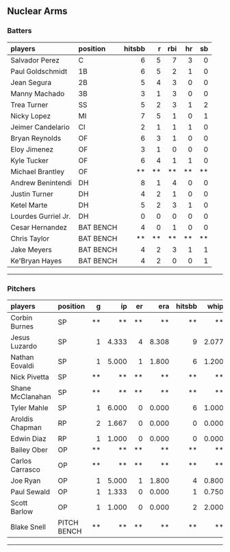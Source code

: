 ## Nuclear Arms

### Batters

 
|players             |position  | hitsbb|  r| rbi| hr| sb| 
|:-------------------|:---------|------:|--:|---:|--:|--:| 
|Salvador Perez      |C         |      6|  5|   7|  3|  0| 
|Paul Goldschmidt    |1B        |      6|  5|   2|  1|  0| 
|Jean Segura         |2B        |      5|  4|   3|  0|  0| 
|Manny Machado       |3B        |      3|  1|   3|  0|  0| 
|Trea Turner         |SS        |      5|  2|   3|  1|  2| 
|Nicky Lopez         |MI        |      7|  5|   1|  0|  1| 
|Jeimer Candelario   |CI        |      2|  1|   1|  1|  0| 
|Bryan Reynolds      |OF        |      6|  3|   1|  0|  0| 
|Eloy Jimenez        |OF        |      3|  1|   0|  0|  0| 
|Kyle Tucker         |OF        |      6|  4|   1|  1|  0| 
|Michael Brantley    |OF        |     **| **|  **| **| **| 
|Andrew Benintendi   |DH        |      8|  1|   4|  0|  0| 
|Justin Turner       |DH        |      4|  2|   1|  0|  0| 
|Ketel Marte         |DH        |      5|  2|   3|  1|  0| 
|Lourdes Gurriel Jr. |DH        |      0|  0|   0|  0|  0| 
|Cesar Hernandez     |BAT BENCH |      4|  0|   1|  0|  0| 
|Chris Taylor        |BAT BENCH |     **| **|  **| **| **| 
|Jake Meyers         |BAT BENCH |      4|  2|   3|  1|  1| 
|Ke'Bryan Hayes      |BAT BENCH |      4|  2|   0|  0|  1| 


* * *

### Pitchers

 
|players          |position    |  g|    ip| er|   era| hitsbb|  whip| so|  w| sv| 
|:----------------|:-----------|--:|-----:|--:|-----:|------:|-----:|--:|--:|--:| 
|Corbin Burnes    |SP          | **|    **| **|    **|     **|    **| **| **| **| 
|Jesus Luzardo    |SP          |  1| 4.333|  4| 8.308|      9| 2.077|  1|  0|  0| 
|Nathan Eovaldi   |SP          |  1| 5.000|  1| 1.800|      6| 1.200|  9|  0|  0| 
|Nick Pivetta     |SP          | **|    **| **|    **|     **|    **| **| **| **| 
|Shane McClanahan |SP          | **|    **| **|    **|     **|    **| **| **| **| 
|Tyler Mahle      |SP          |  1| 6.000|  0| 0.000|      6| 1.000|  4|  1|  0| 
|Aroldis Chapman  |RP          |  2| 1.667|  0| 0.000|      0| 0.000|  4|  0|  1| 
|Edwin Diaz       |RP          |  1| 1.000|  0| 0.000|      0| 0.000|  0|  0|  0| 
|Bailey Ober      |OP          | **|    **| **|    **|     **|    **| **| **| **| 
|Carlos Carrasco  |OP          | **|    **| **|    **|     **|    **| **| **| **| 
|Joe Ryan         |OP          |  1| 5.000|  1| 1.800|      4| 0.800|  5|  0|  0| 
|Paul Sewald      |OP          |  1| 1.333|  0| 0.000|      1| 0.750|  1|  0|  0| 
|Scott Barlow     |OP          |  1| 1.000|  0| 0.000|      2| 2.000|  0|  0|  1| 
|Blake Snell      |PITCH BENCH | **|    **| **|    **|     **|    **| **| **| **| 


* * *


